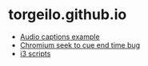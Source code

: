 # torgeilo.github.io

- [Audio captions example](https://torgeilo.github.io/playground/audio-captions/)
- [Chromium seek to cue end time bug](https://torgeilo.github.io/chromium-seek-to-end-time-bug/)
- [i3 scripts](i3-scripts/)
